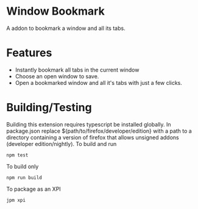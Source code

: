 # Window Bookmark


A addon to bookmark a window and all its tabs.


# Features


* Instantly bookmark all tabs in the current window
* Choose an open window to save.
* Open a bookmarked window and all it's tabs with just a few clicks.


# Building/Testing


Building this extension requires typescript be installed globally.
In package.json replace ${path/to/firefox/developer/edition} with a path to a directory containing a version
of firefox that allows unsigned addons (developer edition/nightly).
To build and run


`npm test`


To build only


`npm run build`



To package as an XPI


`jpm xpi`
